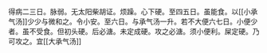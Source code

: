 得病二三日。脉弱。无太阳柴胡证。烦躁。心下硬。至四五日。虽能食。以[[小承气汤]]少少与微和之。令小安。至六日。与承气汤一升。若不大便六七日。小便少者。虽不受食。但初头硬。后必溏。未定成硬。攻之必溏。须小便利。屎定硬。乃可攻之。宜[[大承气汤]]
